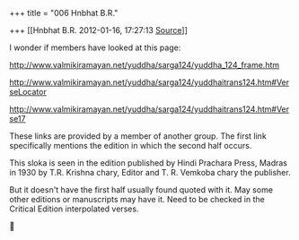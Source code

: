 +++
title = "006 Hnbhat B.R."

+++
[[Hnbhat B.R.	2012-01-16, 17:27:13 [Source](https://groups.google.com/g/bvparishat/c/ksTXkAOd87Y)]]



I wonder if members have looked at this page:  
  
<http://www.valmikiramayan.net/yuddha/sarga124/yuddha_124_frame.htm>  
  
<http://www.valmikiramayan.net/yuddha/sarga124/yuddhaitrans124.htm#VerseLocator>  
  
<http://www.valmikiramayan.net/yuddha/sarga124/yuddhaitrans124.htm#Verse17>  

  

These links are provided by a member of another group. The first link specifically mentions the edition in which the second half occurs.

  

This sloka is seen in the edition published by Hindi Prachara Press, Madras in 1930 by T.R. Krishna chary, Editor and T. R. Vemkoba chary the publisher.

  

But it doesn't have the first half usually found quoted with it. May some other editions or manuscripts may have it. Need to be checked in the Critical Edition interpolated verses.



